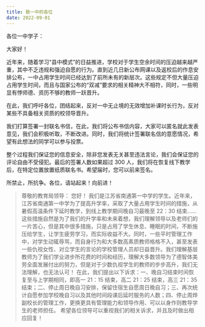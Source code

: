 ```yaml
---
title: 致一中的各位
date: 2022-09-01
---
```


各位一中学子：

  大家好！

  近年来，随着学习“县中模式”的日益推进，学校对于学生空余时间的压迫越来越严重，其中不乏违规和强迫自愿的行为。直到近几日新公布网课以及返校后的作息安排公布，一中占用学生时间已经达到了前所未有的新层次。这些规定不但大量压迫占用学生时间，而且与国家公布的“双减”要求的相关精神大不相符，同时，一些明显有悖师德、资历不够的教师一跃晋升。

  在此，我们呼吁各位，团结起来，反对一中无止境的无效增加补课时长行为，反对某些不具备相关资质的校领导晋升。

  我们打算签署一封联名书信，在此，我们将公布书信内容，大家可以匿名就此发表意见，我们会积极听取，不断改进。同时，我们将统计签署联名信的意愿情况，希望有此想法的同学可以参与投票。

  整个过程我们保证您的信息安全，除非您发表无关甚至违法言论，我们会保证您的评论自由不受侵犯。最后的签署人数如果超过 300 人，我们将在恢复线下教学后，在特定位置放置纸质联名书。希望届时，您可以前来签名。

  所禁止，所抗争。各位，请站起来！向前进！

> 尊敬的教育局领导：
>   您好！
>   我们是江苏省南通第一中学的学生。近年来，江苏省南通第一中学为了提高升学率，采取了大量占用学生时间的措施，从暑假高温条件下延时教学，到线上教学期间晚自习最晚至 22：30 结束……这些措施自然是为了我们的升学率和未来着想，我们理解领导以及老师们的一片苦心，但是其中很多措施，只是占用了学生休息、睡眠的时间，不断施压给学生，让学生疲劳学习，而实际收益不大。同时，一些平时管理工作中，对学生动辄辱骂，而自身行为和大多数高素质教师格格不入，甚至发表一些仇视女性、对立学生的言论的学校管理人员却日益晋升。我们理解基层教师为了我们学业进步所花费的时间和经历，理解大多数领导为了德智体美劳全面发展付出的努力，但是对于少数仇视学生的教师的步步高升，我们无法理解，也无法认可！
>   在此，我们提出以下诉求：一、晚自习结束时间恢复至与上学期相同，即高一 21：15 结束，高二 21：25 结束，高三 21：35 结束；二、停止周日晚自习安排，保留住宿生自愿周日晚自习；三、再次统计自愿参加学校晚自习以及其他时间段课后延时服务的人数；四、停止周烨副校长的管理工作，更换更具有管理能力和领导作用、可以以身作则教导学生的老师担任。
>   希望各位领导可以重视我们的相关诉求，并且及时做出相应回复！
